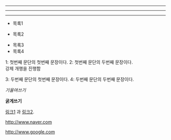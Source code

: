 ---

***

___

* 목록1
+ 목록2
- 목록3
- 목록4







1: 첫번째 문단의 첫번째 문장이다.
2: 첫번째 문단의 두번째 문장이다.  
강제 개행을 진행함  

3: 두번째 문단의 첫번째 문장이다.
4: 두번째 문단의 두번째 문장이다.

*기울여쓰기*

**굵게쓰기**

[링크1][1] 과 [링크2][2].

[1]: http://www.naver.com "네이버"
[2]: http://www.google.com "구글"

<http://www.naver.com> 

<http://www.google.com>
